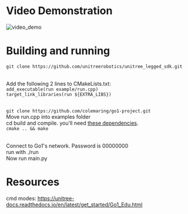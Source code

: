 # Video Demonstration
![video_demo](https://github.com/user-attachments/assets/38844afb-68b1-4473-9b1a-57e224609da3)

# Building and running
```git clone https://github.com/unitreerobotics/unitree_legged_sdk.git ```<br><br>

Add the following 2 lines to CMakeLists.txt: <br>
```add_executable(run example/run.cpp)``` <br>
```target_link_libraries(run ${EXTRA_LIBS}) ```<br><br>

```git clone https://github.com/colemaring/go1-project.git ```<br>
Move run.cpp into examples folder <br>
cd build and compile. you'll need [these dependencies](https://github.com/colemaring/go1-project/blob/main/dependencies). <br>
```cmake .. && make``` <br><br>

Connect to Go1's network. Password is 00000000 <br>
run with ./run <br>
Now run main.py<br>

# Resources 
cmd modes: https://unitree-docs.readthedocs.io/en/latest/get_started/Go1_Edu.html <br>
